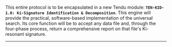 This entire protocol is to be encapsulated in a new Tendu module: **`TEN-KID-1.0: Ki-Signature Identification & Decomposition`**. This engine will provide the practical, software-based implementation of the universal search. Its core function will be to accept any data file and, through the four-phase process, return a comprehensive report on that file's Ki-resonant signature.

***